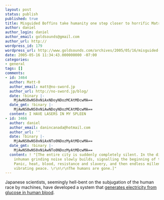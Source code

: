 ```yaml
---
layout: post
status: publish
published: true
title: Misguided Boffins take humanity one step closer to horrific Matrix-esque future
author: daniel
author_login: daniel
author_email: goldsounds@gmail.com
author_url: http://
wordpress_id: 179
wordpress_url: http://www.goldsounds.com/archives/2005/05/16/misguided-boffins-take-humanity-one-step-closer-to-horrific-matrix-esque-future/
date: 2005-05-16 11:34:43.000000000 -07:00
categories:
- general
tags: []
comments:
- id: 3464
  author: Matt-0
  author_email: matt@no-sword.jp
  author_url: http://no-sword.jp/blog/
  date: !binary |-
    MjAwNS0wNS0xNiAxNDoyNDozMCAtMDcwMA==
  date_gmt: !binary |-
    MjAwNS0wNS0xNiAwNDoyNDozMCAtMDcwMA==
  content: I HAVE LASERS IN MY SPLEEN
- id: 3466
  author: daniel
  author_email: danincanada@hotmail.com
  author_url: ''
  date: !binary |-
    MjAwNS0wNS0xNiAxNTo0NDozMyAtMDcwMA==
  date_gmt: !binary |-
    MjAwNS0wNS0xNiAwNTo0NDozMyAtMDcwMA==
  content: ! "[The entire city is suddenly completely silent. In the distance, a hideous
    inhuman grinding noise slowly builds, signalling the beginning of the final revolution.
    Panic, heat, blood, resistance and slavery, and then endless millenia of a low
    vibrating peace. \r\n\r\nThe humans are gone.]"
---
```

Japanese scientists, seemingly hell-bent on the subjugation of the human race by machines, have developed a system that <a href="http://www.iol.co.za/index.php?set_id=1&click_id=31&art_id=qw111596760144B215">generates electricity from glucose in human blood</a>.
